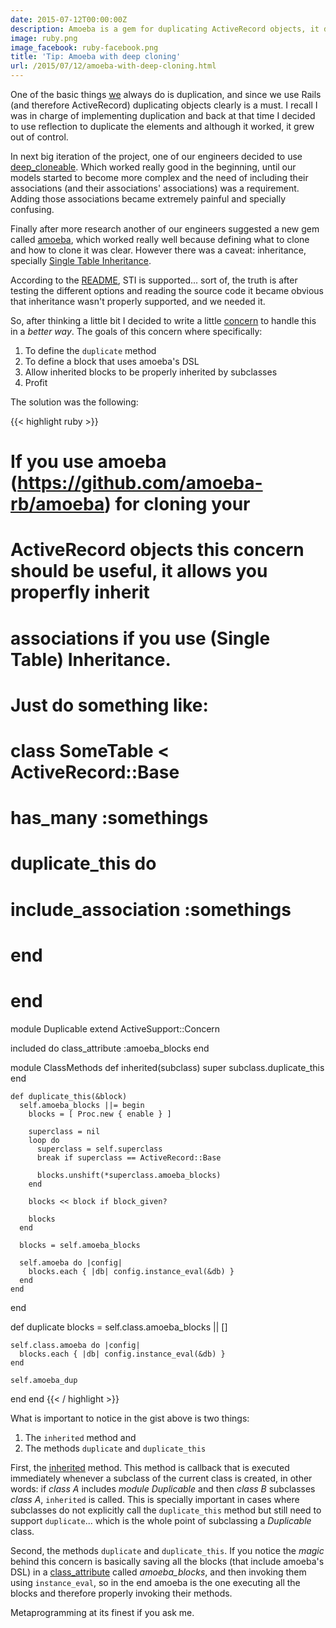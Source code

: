 ```yaml
---
date: 2015-07-12T00:00:00Z
description: Amoeba is a gem for duplicating ActiveRecord objects, it does it in a
image: ruby.png
image_facebook: ruby-facebook.png
title: 'Tip: Amoeba with deep cloning'
url: /2015/07/12/amoeba-with-deep-cloning.html
---
```


One of the basic things [we](http://www.selectablemedia.com) always do is duplication, and since we use Rails (and therefore ActiveRecord) duplicating objects clearly is a must. I recall I was in charge of implementing duplication and back at that time I decided to use reflection to duplicate the elements and although it worked, it grew out of control.

In next big iteration of the project, one of our engineers decided to use [deep_cloneable](https://github.com/moiristo/deep_cloneable). Which worked really good in the beginning, until our models started to become more complex and the need of including their associations (and their associations' associations) was a requirement. Adding those associations became extremely painful and specially confusing.

Finally after more research another of our engineers suggested a new gem called [amoeba](https://github.com/amoeba-rb/amoeba), which worked really well because defining what to clone and how to clone it was clear. However there was a caveat: inheritance, specially [Single Table Inheritance](http://api.rubyonrails.org/classes/ActiveRecord/Base.html#class-ActiveRecord::Base-label-Single+table+inheritance).

According to the [README](https://github.com/amoeba-rb/amoeba/blob/master/README.md), STI is supported... sort of, the truth is after testing the different options and reading the source code it became obvious that inheritance wasn't properly supported, and we needed it.

So, after thinking a little bit I decided to write a little [concern](http://api.rubyonrails.org/classes/ActiveSupport/Concern.html) to handle this in a *better way*. The goals of this concern where specifically:

1. To define the ``duplicate`` method
2. To define a block that uses amoeba's DSL
3. Allow inherited blocks to be properly inherited by subclasses
4. Profit

The solution was the following:

{{< highlight ruby >}}
# If you use amoeba (https://github.com/amoeba-rb/amoeba) for cloning your
# ActiveRecord objects this concern should be useful, it allows you properfly inherit
# associations if you use (Single Table) Inheritance.
#
# Just do something like:
# 
# class SomeTable < ActiveRecord::Base
#   has_many :somethings
#
#   duplicate_this do
#     include_association :somethings
#   end
# end

module Duplicable
  extend ActiveSupport::Concern

  included do
    class_attribute :amoeba_blocks
  end

  module ClassMethods
    def inherited(subclass)
      super
      subclass.duplicate_this
    end

    def duplicate_this(&block)
      self.amoeba_blocks ||= begin
        blocks = [ Proc.new { enable } ]

        superclass = nil
        loop do
          superclass = self.superclass
          break if superclass == ActiveRecord::Base

          blocks.unshift(*superclass.amoeba_blocks)
        end

        blocks << block if block_given?

        blocks
      end

      blocks = self.amoeba_blocks

      self.amoeba do |config|
        blocks.each { |db| config.instance_eval(&db) }
      end
    end
  end

  def duplicate
    blocks = self.class.amoeba_blocks || []

    self.class.amoeba do |config|
      blocks.each { |db| config.instance_eval(&db) }
    end

    self.amoeba_dup
  end
end
{{< / highlight >}}


What is important to notice in the gist above is two things:

1. The ``inherited`` method and
2. The methods ``duplicate`` and ``duplicate_this``

First, the [inherited](http://ruby-doc.org/core-2.2.2/Class.html#method-i-inherited) method. This method is callback that is executed immediately whenever a subclass of the current class is created, in other words: if *class A* includes *module Duplicable* and then *class B* subclasses *class A*, ``inherited`` is called. This is specially important in cases where subclasses do not explicitly call the ``duplicate_this`` method but still need to support ``duplicate``... which is the whole point of subclassing a *Duplicable* class.

Second, the methods ``duplicate`` and ``duplicate_this``. If you notice the *magic* behind this concern is basically saving all the blocks (that include amoeba's DSL) in a [class_attribute](http://api.rubyonrails.org/classes/Class.html#method-i-class_attribute) called *amoeba_blocks*, and then invoking them using ``instance_eval``, so in the end amoeba is the one executing all the blocks and therefore properly invoking their methods.

Metaprogramming at its finest if you ask me.

